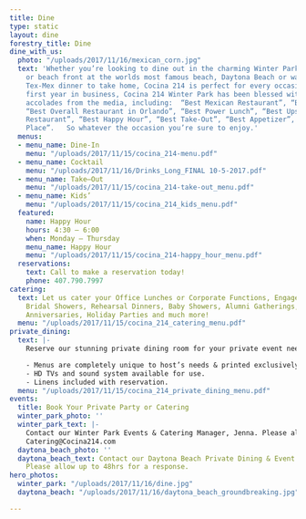 ```yaml
---
title: Dine
type: static
layout: dine
forestry_title: Dine
dine_with_us:
  photo: "/uploads/2017/11/16/mexican_corn.jpg"
  text: 'Whether you’re looking to dine out in the charming Winter Park Historic District
    or beach front at the worlds most famous beach, Daytona Beach or want an authentic
    Tex-Mex dinner to take home, Cocina 214 is perfect for every occasion. Since its’
    first year in business, Cocina 214 Winter Park has been blessed with numerous
    accolades from the media, including:  “Best Mexican Restaurant”, “Best Tex-Mex”,
    “Best Overall Restaurant in Orlando”, “Best Power Lunch”, “Best Upscale Casual
    Restaurant”, “Best Happy Hour”, “Best Take-Out”, “Best Appetizer”, and “Best Family
    Place”.   So whatever the occasion you’re sure to enjoy.'
  menus:
  - menu_name: Dine-In
    menu: "/uploads/2017/11/15/cocina_214-menu.pdf"
  - menu_name: Cocktail
    menu: "/uploads/2017/11/16/Drinks_Long_FINAL 10-5-2017.pdf"
  - menu_name: Take–Out
    menu: "/uploads/2017/11/15/cocina_214-take-out_menu.pdf"
  - menu_name: Kids’
    menu: "/uploads/2017/11/15/cocina_214_kids_menu.pdf"
  featured:
    name: Happy Hour
    hours: 4:30 – 6:00
    when: Monday – Thursday
    menu_name: Happy Hour
    menu: "/uploads/2017/11/15/cocina_214-happy_hour_menu.pdf"
  reservations:
    text: Call to make a reservation today!
    phone: 407.790.7997
catering:
  text: Let us cater your Office Lunches or Corporate Functions, Engagement Parties,
    Bridal Showers, Rehearsal Dinners, Baby Showers, Alumni Gatherings, Birthdays,
    Anniversaries, Holiday Parties and much more!
  menu: "/uploads/2017/11/15/cocina_214_catering_menu.pdf"
private_dining:
  text: |-
    Reserve our stunning private dining room for your private event needs, from personal to business.

    - Menus are completely unique to host’s needs & printed exclusively for your event.
    - HD TVs and sound system available for use.
    - Linens included with reservation.
  menu: "/uploads/2017/11/15/cocina_214_private_dining_menu.pdf"
events:
  title: Book Your Private Party or Catering
  winter_park_photo: ''
  winter_park_text: |-
    Contact our Winter Park Events & Catering Manager, Jenna. Please allow up to 48hrs for a response.
    Catering@Cocina214.com
  daytona_beach_photo: ''
  daytona_beach_text: Contact our Daytona Beach Private Dining & Event Manager, Name.
    Please allow up to 48hrs for a response.
hero_photos:
  winter_park: "/uploads/2017/11/16/dine.jpg"
  daytona_beach: "/uploads/2017/11/16/daytona_beach_groundbreaking.jpg"

---
```

